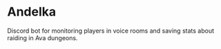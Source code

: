 # Andelka
Discord bot for monitoring players in voice rooms and saving stats about raiding in Ava dungeons.
